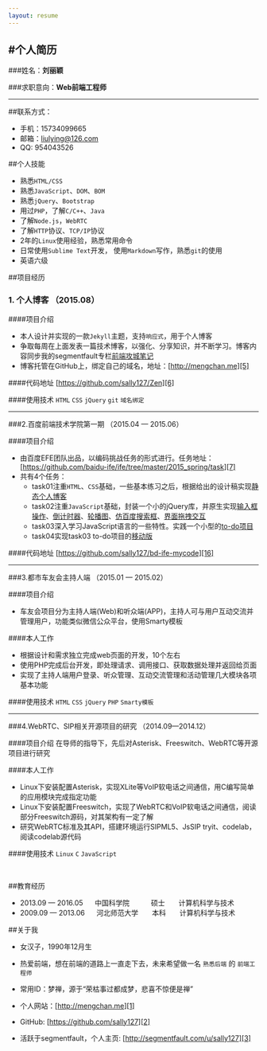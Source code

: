 ```yaml
---
layout: resume
---
```



#个人简历
---

###姓名：**刘丽颖**

###求职意向：**Web前端工程师**

---

##联系方式：
- 手机：15734099665
- 邮箱：liulying@126.com
- QQ:  954043526

##个人技能
- 熟悉`HTML/CSS`
- 熟悉`JavaScript`、`DOM`、`BOM`
- 熟悉`jQuery`、`Bootstrap`
- 用过`PHP`，了解`C/C++`、`Java`
- 了解`Node.js`，`WebRTC`
- 了解`HTTP`协议、`TCP/IP`协议
- 2年的`Linux`使用经验，熟悉常用命令
- 日常使用`Sublime Text`开发， 使用`Markdown`写作，熟悉`git`的使用
- 英语六级


##项目经历

### 1. 个人博客      （2015.08）

####项目介绍
 - 本人设计并实现的一款`Jekyll`主题，支持`响应式`，用于个人博客
 - 争取每周在上面发表一篇技术博客，以强化、分享知识，并不断学习。博客内容同步我的segmentfault专栏<a href="http://segmentfault.com/blog/sallyfenotes" target="_blank">前端攻城笔记</a>
 - 博客托管在GitHub上，绑定自己的域名，地址：[http://mengchan.me][5]

####代码地址
[https://github.com/sally127/Zen][6]

####使用技术
`HTML`  `CSS`  `jQuery` `git` `域名绑定`

---

###2.百度前端技术学院第一期    （2015.04 — 2015.06）

####项目介绍
- 由百度EFE团队出品，以编码挑战任务的形式进行。任务地址：[https://github.com/baidu-ife/ife/tree/master/2015_spring/task][7]
- 共有4个任务：
  - task01注重`HTML`、`CSS`基础，一些基本练习之后，根据给出的设计稿实现[静态个人博客][8]
  - task02注重`JavaScript`基础，封装一个小的jQuery库，并原生实现[输入框操作][9]、[倒计时器][10]、[轮播图][11]、[仿百度搜索框][12]、[界面拖拽交互][13]
  - task03深入学习JavaScript语言的一些特性。实践一个小型的[to-do项目][14]
  - task04实现task03 to-do项目的[移动版][15]

####代码地址
[https://github.com/sally127/bd-ife-mycode][16]

---

###3.都市车友会主持人端    （2015.01 — 2015.02）

####项目介绍
- 车友会项目分为主持人端(Web)和听众端(APP)，主持人可与用户互动交流并管理用户，功能类似微信公众平台，使用Smarty模板

####本人工作
- 根据设计和需求独立完成web页面的开发，10个左右
- 使用PHP完成后台开发，即处理请求、调用接口、获取数据处理并返回给页面
- 实现了主持人端用户登录、听众管理、互动交流管理和活动管理几大模块各项基本功能

####使用技术
`HTML` `CSS`  `jQuery` `PHP` `Smarty模板`

---

###4.WebRTC、SIP相关开源项目的研究 （2014.09—2014.12）

####项目介绍
在导师的指导下，先后对Asterisk、Freeswitch、WebRTC等开源项目进行研究

####本人工作
- Linux下安装配置Asterisk，实现XLite等VoIP软电话之间通信，用C编写简单的应用模块完成指定功能
- Linux下安装配置Freeswitch，实现了WebRTC和VoIP软电话之间通信，阅读部分Freeswitch源码，对其架构有一定了解
- 研究WebRTC标准及其API，搭建环境运行SIPML5、JsSIP tryit、codelab，阅读codelab源代码

####使用技术
`Linux` `C`  `JavaScript`

<br>

##教育经历

- 2013.09 — 2016.05&nbsp;&nbsp;&nbsp;&nbsp;&nbsp;&nbsp;中国科学院  &nbsp;&nbsp;&nbsp;&nbsp;&nbsp;&nbsp;&nbsp;&nbsp;&nbsp;&nbsp;硕士  &nbsp;&nbsp;&nbsp;&nbsp;&nbsp;&nbsp;计算机科学与技术
- 2009.09 — 2013.06&nbsp;&nbsp;&nbsp;&nbsp;&nbsp;&nbsp;河北师范大学  &nbsp;&nbsp;&nbsp;&nbsp;&nbsp;&nbsp;本科&nbsp;&nbsp;&nbsp;&nbsp;&nbsp;&nbsp;  计算机科学与技术


##关于我
- 女汉子，1990年12月生
- 热爱前端，想在前端的道路上一直走下去，未来希望做一名 `熟悉后端` 的 `前端工程师`
- 常用ID：梦禅，源于“荣枯事过都成梦，悲喜不惊便是禅”
- 个人网站：[http://mengchan.me][1]
- GitHub: [https://github.com/sally127][2]
- 活跃于segmentfault，个人主页: [http://segmentfault.com/u/sally127][3]






  [1]: http://mengchan.me
  [2]: https://github.com/sally127
  [3]: http://segmentfault.com/u/sally127
  [4]: http://segmentfault.com/blog/sallyfenotes
  [5]: http://mengchan.me
  [6]: https://github.com/sally127/Zen
  [7]: https://github.com/baidu-ife/ife/tree/master/2015_spring/task
  [8]: http://sally127.github.io/gallery/index.html
  [9]: http://sally127.github.io/gallery/task2/task0002_1.html
  [10]: http://sally127.github.io/gallery/task2/task0002_2.html
  [11]: http://sally127.github.io/gallery/task2/task0002_3.html
  [12]: http://sally127.github.io/gallery/task2/task0002_4.html
  [13]: http://sally127.github.io/gallery/task2/task0002_5.html
  [14]: http://sally127.github.io/gallery/task3/index.html
  [15]: http://sally127.github.io/gallery/task4/index.html
  [16]: https://github.com/sally127/bd-ife-mycode
